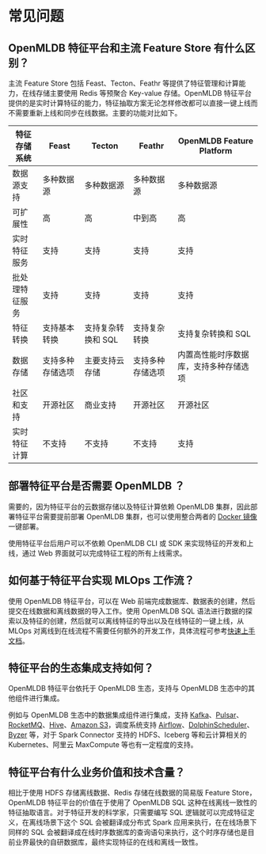 # 常见问题

## OpenMLDB 特征平台和主流 Feature Store 有什么区别？

主流 Feature Store 包括 Feast、Tecton、Feathr 等提供了特征管理和计算能力，在线存储主要使用 Redis 等预聚合 Key-value 存储。OpenMLDB 特征平台提供的是实时计算特征的能力，特征抽取方案无论怎样修改都可以直接一键上线而不需要重新上线和同步在线数据。主要的功能对比如下。

| 特征存储系统 | Feast              | Tecton            | Feathr            | OpenMLDB Feature Platform |
| ----------------- | ------------------ | ----------------- | ----------------- | ----------------- |
| 数据源支持        | 多种数据源         | 多种数据源         | 多种数据源         | 多种数据源 |
| 可扩展性          | 高                  | 高                 | 中到高             | 高 |
| 实时特征服务      | 支持               | 支持              | 支持              | 支持 |
| 批处理特征服务    | 支持               | 支持              | 支持              | 支持 |
| 特征转换          | 支持基本转换       | 支持复杂转换和 SQL      | 支持复杂转换      | 支持复杂转换和 SQL |
| 数据存储          | 支持多种存储选项   | 主要支持云存储    | 支持多种存储选项   | 内置高性能时序数据库，支持多种存储选项 |
| 社区和支持        | 开源社区     | 商业支持          | 开源社区     | 开源社区 |
| 实时特征计算 | 不支持 | 不支持 | 不支持 | 支持 |

## 部署特征平台是否需要 OpenMLDB ？

需要的，因为特征平台的云数据存储以及特征计算依赖 OpenMLDB 集群，因此部署特征平台需要提前部署 OpenMLDB 集群，也可以使用整合两者的 [Docker 镜像](./install/docker.md)一键部署。

使用特征平台后用户可以不依赖 OpenMLDB CLI 或 SDK 来实现特征的开发和上线，通过 Web 界面就可以完成特征工程的所有上线需求。

## 如何基于特征平台实现 MLOps 工作流？

使用 OpenMLDB 特征平台，可以在 Web 前端完成数据库、数据表的创建，然后提交在线数据和离线数据的导入工作。使用 OpenMLDB SQL 语法进行数据的探索以及特征的创建，然后就可以离线特征的导出以及在线特征的一键上线，从 MLOps 对离线到在线流程不需要任何额外的开发工作，具体流程可参考[快速上手文档](./quickstart.md)。

## 特征平台的生态集成支持如何？

OpenMLDB 特征平台依托于 OpenMLDB 生态，支持与 OpenMLDB 生态中的其他组件进行集成。

例如与 OpenMLDB 生态中的数据集成组件进行集成，支持 [Kafka](../../integration/online_datasources/kafka_connector_demo.md)、[Pulsar](../../integration/online_datasources/pulsar_connector_demo.md)、[RocketMQ](../../integration/online_datasources/rocketmq_connector.md)、[Hive](../../integration/offline_data_sources/hive.md)、[Amazon S3](../../integration/offline_data_sources/s3.md)，调度系统支持 [Airflow](../../integration/deploy_integration/airflow_provider_demo.md)、[DolphinScheduler](../../integration/deploy_integration/dolphinscheduler_task_demo.md)、[Byzer](../../integration/deploy_integration/OpenMLDB_Byzer_taxi.md) 等，对于 Spark Connector 支持的 HDFS、Iceberg 等和云计算相关的 Kubernetes、阿里云 MaxCompute 等也有一定程度的支持。

## 特征平台有什么业务价值和技术含量？

相比于使用 HDFS 存储离线数据、Redis 存储在线数据的简易版 Feature Store，OpenMLDB 特征平台的价值在于使用了 OpenMLDB SQL 这种在线离线一致性的特征抽取语言。对于特征开发的科学家，只需要编写 SQL 逻辑就可以完成特征定义，在离线场景下这个 SQL 会被翻译成分布式 Spark 应用来执行，在在线场景下同样的 SQL 会被翻译成在线时序数据库的查询语句来执行，这个时序存储也是目前业界最快的自研数据库，最终实现特征的在线和离线一致性。
